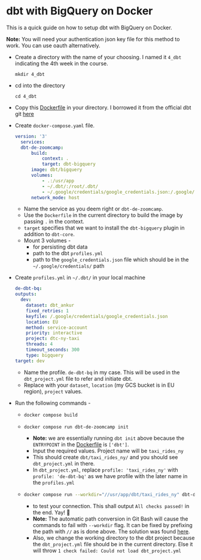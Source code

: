 # dbt with BigQuery on Docker

This is a quick guide on how to setup dbt with BigQuery on Docker.

**Note:** You will need your authentication json key file for this method to work. You can use oauth alternatively.

- Create a directory with the name of your choosing. I named it `4_dbt` indicating the 4th week in the course. 
  ```
  mkdir 4_dbt
  ```
- cd into the directory
  ```
  cd 4_dbt
  ```
- Copy this [Dockerfile](Dockerfile) in your directory. I borrowed it from the official dbt git [here](https://github.com/dbt-labs/dbt-core/blob/main/docker/Dockerfile)
- Create `docker-compose.yaml` file.
  ```yaml
  version: '3'
    services:
    dbt-de-zoomcamp:
        build:
            context: .
            target: dbt-bigquery
        image: dbt/bigquery
        volumes:
            - .:/usr/app
            - ~/.dbt/:/root/.dbt/
            - ~/.google/credentials/google_credentials.json:/.google/credentials/google_credentials.json
        network_mode: host
  ```
  -   Name the service as you deem right or `dbt-de-zoomcamp`.
  -   Use the `Dockerfile` in the current directory to build the image by passing `.` in the context.
  -   `target` specifies that we want to install the `dbt-bigquery` plugin in addition to `dbt-core`.
  -  Mount 3 volumes -
     - for persisting dbt data
     - path to the dbt `profiles.yml`
     - path to the `google_credentials.json` file which should be in the `~/.google/credentials/` path

- Create `profiles.yml` in `~/.dbt/` in your local machine
  ```yaml
  de-dbt-bq:
  outputs:
    dev:
      dataset: dbt_ankur
      fixed_retries: 1
      keyfile: /.google/credentials/google_credentials.json
      location: EU
      method: service-account
      priority: interactive
      project: dtc-ny-taxi
      threads: 4
      timeout_seconds: 300
      type: bigquery
  target: dev
  ```
  - Name the profile. `de-dbt-bq` in my case. This will be used in the `dbt_project.yml` file to refer and initiate dbt.
  - Replace with your `dataset`, `location` (my GCS bucket is in EU region), `project` values.
- Run the following commands -
  - ```bash 
    docker compose build 
    ```
  - ```bash 
    docker compose run dbt-de-zoomcamp init
    ``` 
    - **Note:** we are essentially running `dbt init` above because the `ENTRYPOINT` in the [Dockerfile](Dockerfile) is `['dbt']`.
    - Input the required values. Project name will be `taxi_rides_ny`
    - This should create `dbt/taxi_rides_ny/` and you should see `dbt_project.yml` in there.
    - In `dbt_project.yml`, replace `profile: 'taxi_rides_ny'` with `profile: 'de-dbt-bq'` as we have profile with the later name in the `profiles.yml`
  - ```bash
    docker compose run --workdir="//usr/app/dbt/taxi_rides_ny" dbt-de-zoomcamp debug
     ``` 
    - to test your connection. This shall output `All checks passed!` in the end. Yay! 🎉 
    - **Note:** The automatic path conversion in Git Bash will cause the commands to fail with `--workdir` flag. It can be fixed by prefixing the path with `//` as is done above. The solution was found [here](https://github.com/docker/cli/issues/2204#issuecomment-638993192).
    - Also, we change the working directory to the dbt project because the `dbt_project.yml` file should be in the current directory. Else it will throw `1 check failed: Could not load dbt_project.yml`
